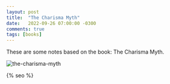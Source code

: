 ```yaml
---
layout: post
title:  "The Charisma Myth"
date:   2022-09-26 07:00:00 -0300
comments: true
tags: [books]
---
```


These are some notes based on the book: The Charisma Myth.

![the-charisma-myth]({{static.static_files}}/resources/the-charisma-myth/charisma-myth.jpg)

<!-- Do not remove - SEO meta tags -->
{% seo %}